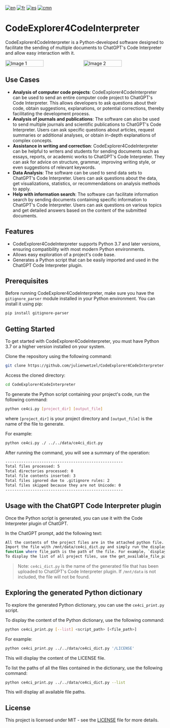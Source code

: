[![en](https://img.shields.io/badge/lang-en-blue.svg)](https://github.com/julienwetzel/CodeExplorer4CodeInterpreter/blob/main/README.md)
[![fr](https://img.shields.io/badge/lang-fr-beige.svg)](https://github.com/julienwetzel/CodeExplorer4CodeInterpreter/blob/main/README.fr.md)
[![es](https://img.shields.io/badge/lang-es-yellow.svg)](https://github.com/julienwetzel/CodeExplorer4CodeInterpreter/blob/main/README.es.md)
[![cmn](https://img.shields.io/badge/lang-cmn-red.svg)](https://github.com/julienwetzel/CodeExplorer4CodeInterpreter/blob/main/README.cmn.md)

# CodeExplorer4CodeInterpreter

CodeExplorer4CodeInterpreter is a Python-developed software designed to facilitate the sending of multiple documents to ChatGPT's Code Interpreter and allow easy interaction with it.

<div style="display:flex;">
  <img src="https://github.com/julienwetzel/CodeExplorer4CodeInterpreter/assets/1897591/3f675698-96fd-45d3-96fb-b2033411ebd1" alt="Image 1" width="49%">
  <img src="https://github.com/julienwetzel/CodeExplorer4CodeInterpreter/assets/1897591/9444f225-31ed-4b2a-b1ba-d61161a2087a" alt="Image 2" width="49%">
</div>

## Use Cases

- **Analysis of computer code projects**: CodeExplorer4CodeInterpreter can be used to send an entire computer code project to ChatGPT's Code Interpreter. This allows developers to ask questions about their code, obtain suggestions, explanations, or potential corrections, thereby facilitating the development process.
- **Analysis of journals and publications**: The software can also be used to send multiple journals and scientific publications to ChatGPT's Code Interpreter. Users can ask specific questions about articles, request summaries or additional analyses, or obtain in-depth explanations of complex concepts.
- **Assistance in writing and correction**: CodeExplorer4CodeInterpreter can be helpful to writers and students for sending documents such as essays, reports, or academic works to ChatGPT's Code Interpreter. They can ask for advice on structure, grammar, improving writing style, or even suggestions of relevant keywords.
- **Data Analysis**: The software can be used to send data sets to ChatGPT's Code Interpreter. Users can ask questions about the data, get visualizations, statistics, or recommendations on analysis methods to apply.
- **Help with information search**: The software can facilitate information search by sending documents containing specific information to ChatGPT's Code Interpreter. Users can ask questions on various topics and get detailed answers based on the content of the submitted documents.

## Features

- CodeExplorer4CodeInterpreter supports Python 3.7 and later versions, ensuring compatibility with most modern Python environments.
- Allows easy exploration of a project's code base.
- Generates a Python script that can be easily imported and used in the ChatGPT Code Interpreter plugin.

## Prerequisites

Before running CodeExplorer4CodeInterpreter, make sure you have the `gitignore_parser` module installed in your Python environment. You can install it using pip:

```bash
pip install gitignore-parser
```

## Getting Started

To get started with CodeExplorer4CodeInterpreter, you must have Python 3.7 or a higher version installed on your system.

Clone the repository using the following command:
```bash
git clone https://github.com/julienwetzel/CodeExplorer4CodeInterpreter.git
```

Access the cloned directory:
```bash
cd CodeExplorer4CodeInterpreter
```

To generate the Python script containing your project's code, run the following command:
```bash
python ce4ci.py [project_dir] [output_file]
```

where `[project_dir]` is your project directory and `[output_file]` is the name of the file to generate.

For example:
```bash
python ce4ci.py ./ ../../data/ce4ci_dict.py
```

After running the command, you will see a summary of the operation:
```bash
----------------------------------------------------
Total files processed: 5
Total directories processed: 0
Total file contents inserted: 3
Total files ignored due to .gitignore rules: 2
Total files skipped because they are not Unicode: 0
----------------------------------------------------
```
## Usage with the ChatGPT Code Interpreter plugin

Once the Python script is generated, you can use it with the Code Interpreter plugin of ChatGPT.

In the ChatGPT prompt, add the following text:

```bash
All the contents of the project files are in the attached python file.
Import the file with /mnt/data/ce4ci_dict.py and simply run the display_file_content(file_path)
function where file_path is the path of the file. For example, `display_file_content('/your/file.example')
To display the list of all project files, use the get_available_file_paths() function.
```

> Note: `ce4ci_dict.py` is the name of the generated file that has been uploaded to ChatGPT's Code Interpreter plugin. If `/mnt/data` is not included, the file will not be found.

## Exploring the generated Python dictionary

To explore the generated Python dictionary, you can use the `ce4ci_print.py` script.

To display the content of the Python dictionary, use the following command:
```bash
python ce4ci_print.py [--list] <script_path> [<file_path>]
```
For example:
```bash
python ce4ci_print.py ../../data/ce4ci_dict.py '/LICENSE'
```
This will display the content of the LICENSE file.

To list the paths of all the files contained in the dictionary, use the following command:
```bash
python ce4ci_print.py ../../data/ce4ci_dict.py --list
```
This will display all available file paths.

## License

This project is licensed under MIT - see the [LICENSE](https://github.com/julienwetzel/CodeExplorer4CodeInterpreter/blob/main/LICENSE) file for more details.
